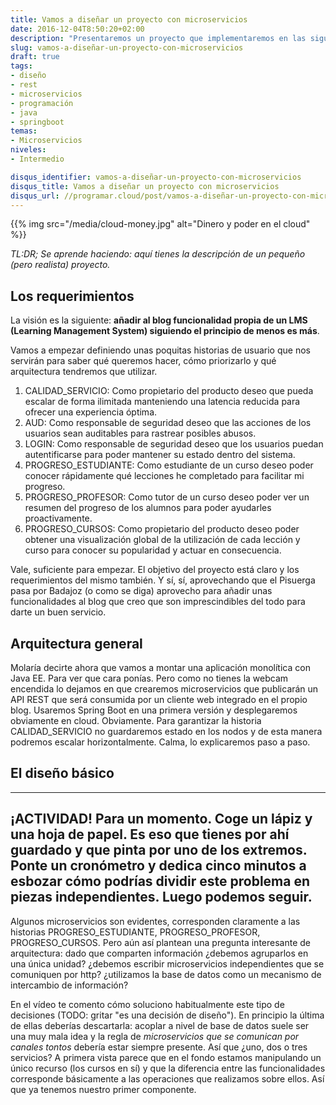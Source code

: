 ```yaml
---
title: Vamos a diseñar un proyecto con microservicios
date: 2016-12-04T8:50:20+02:00
description: "Presentaremos un proyecto que implementaremos en las siguientes entradas."
slug: vamos-a-diseñar-un-proyecto-con-microservicios
draft: true
tags:
- diseño
- rest
- microservicios
- programación
- java
- springboot
temas:
- Microservicios
niveles:
- Intermedio

disqus_identifier: vamos-a-diseñar-un-proyecto-con-microservicios
disqus_title: Vamos a diseñar un proyecto con microservicios
disqus_url: //programar.cloud/post/vamos-a-diseñar-un-proyecto-con-microservicios
---
```


{{% img src="/media/cloud-money.jpg" alt="Dinero y poder en el cloud" %}}

*TL:DR; Se aprende haciendo: aquí tienes la descripción de un pequeño (pero realista) proyecto.*

## Los requerimientos

La visión es la siguiente: **añadir al blog funcionalidad propia de un LMS (Learning Management System) siguiendo el principio de menos es más**.

Vamos a empezar definiendo unas poquitas historias de usuario que nos servirán para saber qué queremos hacer, cómo priorizarlo y qué arquitectura tendremos que utilizar.

1. CALIDAD_SERVICIO: Como propietario del producto deseo que pueda escalar de forma ilimitada manteniendo una latencia reducida para ofrecer una experiencia óptima.
2. AUD: Como responsable de seguridad deseo que las acciones de los usuarios sean auditables para rastrear posibles abusos.
3. LOGIN: Como responsable de seguridad deseo que los usuarios puedan autentificarse para poder mantener su estado dentro del sistema.
4. PROGRESO_ESTUDIANTE: Como estudiante de un curso deseo poder conocer rápidamente qué lecciones he completado para facilitar mi progreso.
5. PROGRESO_PROFESOR: Como tutor de un curso deseo poder ver un resumen del progreso de los alumnos para poder ayudarles proactivamente.
6. PROGRESO_CURSOS: Como propietario del producto deseo poder obtener una visualización global de la utilización de cada lección y curso para conocer su popularidad y actuar en consecuencia.

Vale, suficiente para empezar. El objetivo del proyecto está claro y los requerimientos del mismo también. Y sí, sí, aprovechando que el Pisuerga pasa por Badajoz (o como se diga) aprovecho para añadir unas funcionalidades al blog que creo que son imprescindibles del todo para darte un buen servicio.

## Arquitectura general

Molaría decirte ahora que vamos a montar una aplicación monolítica con Java EE. Para ver que cara ponías. Pero como no tienes la webcam encendida lo dejamos en que crearemos microservicios que publicarán un API REST que será consumida por un cliente web integrado en el propio blog. Usaremos Spring Boot en una primera versión y desplegaremos obviamente en cloud. Obviamente. Para garantizar la historia CALIDAD_SERVICIO no guardaremos estado en los nodos y de esta manera podremos escalar horizontalmente. Calma, lo explicaremos paso a paso.

## El diseño básico

---
¡ACTIVIDAD! Para un momento. Coge un lápiz y una hoja de papel. Es eso que tienes por ahí guardado y que pinta por uno de los extremos. Ponte un cronómetro y dedica cinco minutos a esbozar cómo podrías dividir este problema en piezas independientes. Luego podemos seguir.
---

Algunos microservicios son evidentes, corresponden claramente a las historias PROGRESO_ESTUDIANTE, PROGRESO_PROFESOR, PROGRESO_CURSOS. Pero aún así plantean una pregunta interesante de arquitectura: dado que comparten información ¿debemos agruparlos en una única unidad? ¿debemos escribir microservicios independientes que se comuniquen por http? ¿utilizamos la base de datos como un mecanismo de intercambio de información? 

En el vídeo te comento cómo soluciono habitualmente este tipo de decisiones (TODO: gritar "es una decisión de diseño"). En principio la última de ellas deberías descartarla: acoplar a nivel de base de datos suele ser una muy mala idea y la regla de *microservicios que se comunican por canales tontos* debería estar siempre presente. Así que ¿uno, dos o tres servicios? A primera vista parece que en el fondo estamos manipulando un único recurso (los cursos en sí) y que la diferencia entre las funcionalidades corresponde básicamente a las operaciones que realizamos sobre ellos. Así que ya tenemos nuestro primer componente.












